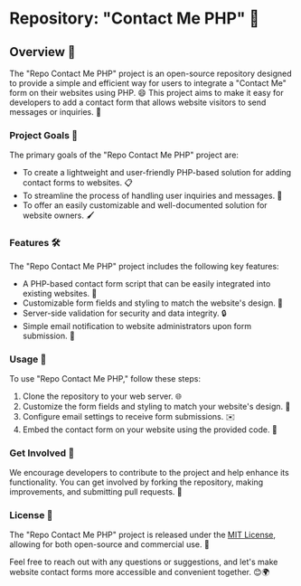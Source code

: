 # Repository: "Contact Me PHP" 📩

## Overview 🚀

The "Repo Contact Me PHP" project is an open-source repository designed to provide a simple and efficient way for users to integrate a "Contact Me" form on their websites using PHP. 😄 This project aims to make it easy for developers to add a contact form that allows website visitors to send messages or inquiries. 💬

### Project Goals 🌟

The primary goals of the "Repo Contact Me PHP" project are:
- To create a lightweight and user-friendly PHP-based solution for adding contact forms to websites. 📋
- To streamline the process of handling user inquiries and messages. 📧
- To offer an easily customizable and well-documented solution for website owners. 🖌️

### Features 🛠️

The "Repo Contact Me PHP" project includes the following key features:
- A PHP-based contact form script that can be easily integrated into existing websites. 🚀
- Customizable form fields and styling to match the website's design. 🎨
- Server-side validation for security and data integrity. 🔒
- Simple email notification to website administrators upon form submission. 📩

### Usage 🏁

To use "Repo Contact Me PHP," follow these steps:

1. Clone the repository to your web server. 🌐
2. Customize the form fields and styling to match your website's design. 🎉
3. Configure email settings to receive form submissions. ✉️
4. Embed the contact form on your website using the provided code. 📝

### Get Involved 🙌

We encourage developers to contribute to the project and help enhance its functionality. You can get involved by forking the repository, making improvements, and submitting pull requests. 👥

### License 📜

The "Repo Contact Me PHP" project is released under the [MIT License](https://www.ibrahim-sallam.me), allowing for both open-source and commercial use. 📃

Feel free to reach out with any questions or suggestions, and let's make website contact forms more accessible and convenient together. 😊🌍
